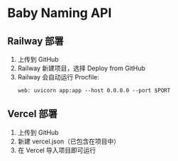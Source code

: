 # Baby Naming API

## Railway 部署
1. 上传到 GitHub
2. Railway 新建项目，选择 Deploy from GitHub
3. Railway 会自动运行 Procfile:
   ```
   web: uvicorn app:app --host 0.0.0.0 --port $PORT
   ```

## Vercel 部署
1. 上传到 GitHub
2. 新建 vercel.json（已包含在项目中）
3. 在 Vercel 导入项目即可运行
